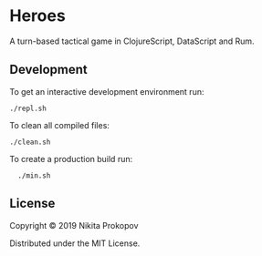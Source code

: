 # Heroes

A turn-based tactical game in ClojureScript, DataScript and Rum.

## Development

To get an interactive development environment run:

    ./repl.sh

To clean all compiled files:

    ./clean.sh

To create a production build run:

	  ./min.sh


## License

Copyright © 2019 Nikita Prokopov

Distributed under the MIT License.
